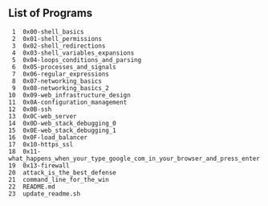 ## List of Programs

     1	0x00-shell_basics
     2	0x01-shell_permissions
     3	0x02-shell_redirections
     4	0x03-shell_variables_expansions
     5	0x04-loops_conditions_and_parsing
     6	0x05-processes_and_signals
     7	0x06-regular_expressions
     8	0x07-networking_basics
     9	0x08-networking_basics_2
    10	0x09-web_infrastructure_design
    11	0x0A-configuration_management
    12	0x0B-ssh
    13	0x0C-web_server
    14	0x0D-web_stack_debugging_0
    15	0x0E-web_stack_debugging_1
    16	0x0F-load_balancer
    17	0x10-https_ssl
    18	0x11-what_happens_when_your_type_google_com_in_your_browser_and_press_enter
    19	0x13-firewall
    20	attack_is_the_best_defense
    21	command_line_for_the_win
    22	README.md
    23	update_readme.sh
